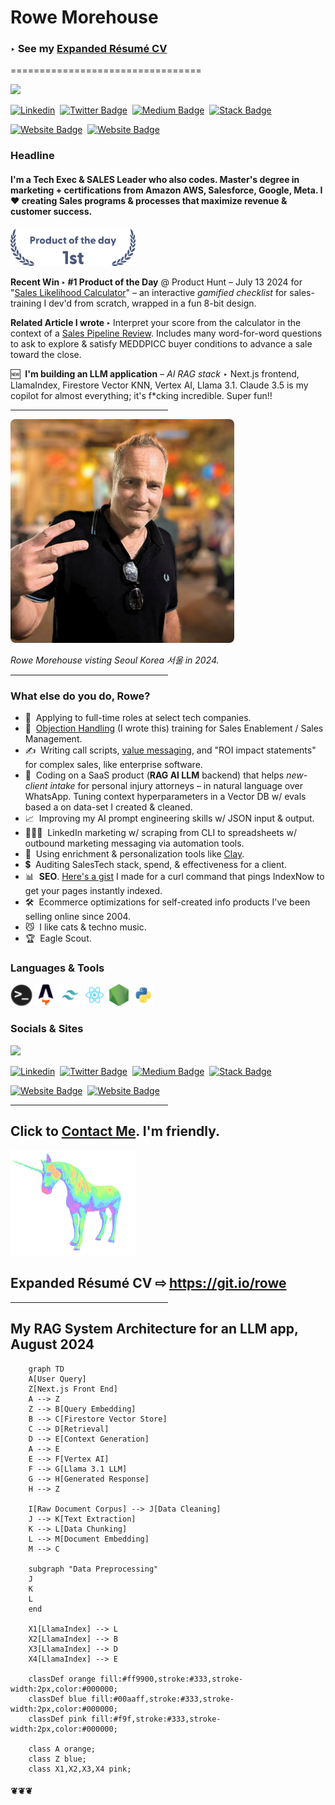 # Rowe Morehouse

### ‣ See my [Expanded Résumé CV](https://rowe-morehouse.github.io/resume/)
=================================

![](https://komarev.com/ghpvc/?username=rowe-morehouse&style=flat-square&color=ff69bb)

[![Linkedin](https://img.shields.io/badge/Rowe%20Morehouse-blue?style=flat-square&logo=Linkedin&logoColor=white)](https://www.linkedin.com/in/rowe-morehouse/)&nbsp;
[![Twitter Badge](https://img.shields.io/badge/-@objections_dog-black?style=flat-square&logo=X&logoColor=white)](https://x.com/objections_dog)&nbsp;
[![Medium Badge](https://img.shields.io/badge/-Rowe%20on%20Medium-242424?style=flat-square&logo=medium&logoColor=white)](https://medium.com/@rowemore)&nbsp;
[![Stack Badge](https://img.shields.io/badge/-Stack%20Overflow-%23F28033?style=flat-square&logo=medium&logoColor=white)](https://stackoverflow.com/users/1618304/rowe-morehouse)

[![Website Badge](https://img.shields.io/badge/-objections.dog%20|%20personal%20site-26B57A?style=flat-square&logo=google-chrome&logoColor=white)](https://objections.dog)&nbsp;
[![Website Badge](https://img.shields.io/badge/-Rowe%20Morehouse%20Résumé%20CV-3b5998?style=flat-square&logo=google-chrome&logoColor=white)](https://rowe-morehouse.github.io/resume/)

### Headline

#### I'm a Tech Exec & SALES Leader who also codes. Master's degree in marketing + certifications from Amazon AWS, Salesforce, Google, Meta. I ❤ creating Sales programs & processes that maximize revenue & customer success.

<img width="200" src="https://github.com/rowe-morehouse/rowe-morehouse/raw/master/ph-product-of-the-day-630w.png" alt="#1 Product of the Day"><br />

**Recent Win ‣ #1 Product of the Day** @ Product Hunt – July 13 2024 for "<a href="https://objections.dog/sales-likelihood-calculator" target="_blank">Sales Likelihood Calculator</a>" – an interactive _gamified checklist_ for sales-training I dev'd from scratch, wrapped in a fun 8-bit design.

**Related Article I wrote ‣** Interpret your score from the calculator in the context of a <a href="https://objections.dog/sales-pipeline-review" class="" target="_blank">Sales Pipeline Review</a>. Includes many word-for-word questions to ask to explore & satisfy MEDDPICC buyer conditions to advance a sale toward the close.

🆕&nbsp; **I'm building an LLM application** – _AI RAG stack_ ‣ Next.js frontend, LlamaIndex, Firestore Vector KNN, Vertex AI, Llama 3.1. Claude 3.5 is my copilot for almost everything; it's f*cking incredible. Super fun!! 

<hr width="50%">

<img src="https://github.com/rowe-morehouse/rowe-morehouse/raw/master/rowe-morehouse.jpg" width="358px" style="border-radius: 8px;">

<i>Rowe Morehouse visting Seoul Korea 서울 in 2024.</i>

<hr width="50%">

### What else do you do, Rowe?

- 🤝&nbsp; Applying to full-time roles at select tech companies.
- 💬&nbsp; <a href="https://objections.dog/sales-tips/handling-of-objections-in-sales" target="_blank">Objection Handling</a> (I wrote this) training for Sales Enablement / Sales Management.
- ✍&nbsp; Writing call scripts, <a href="https://objections.dog/sales-tips/cold-call-script-examples" class="" target="_blank">value messaging</a>, and "ROI impact statements" for complex sales, like enterprise software.
- 🌱&nbsp; Coding on a SaaS product (**RAG AI LLM** backend) that helps _new-client intake_ for personal injury attorneys – in natural language over WhatsApp. Tuning context hyperparameters in a Vector DB w/ evals based a on data-set I created & cleaned.
- 📈&nbsp; Improving my AI prompt engineering skills w/ JSON input & output.
- 🧑‍🤝‍🧑&nbsp; LinkedIn marketing w/ scraping from CLI to spreadsheets w/ outbound marketing messaging via automation tools.
- 📧&nbsp; Using enrichment & personalization tools like <a href="https://www.clay.com/" class="" target="_blank">Clay</a>.
- 💲&nbsp; Auditing SalesTech stack, spend, & effectiveness for a client.
- 📊&nbsp; **SEO**. <a href="https://gist.github.com/rowe-morehouse/b73cd74f5ed0e60633eb233244bd69e6" target="_blank">Here's a gist</a> I made for a curl command that pings IndexNow to get your pages instantly indexed.
- 🛠&nbsp; Ecommerce optimizations for self-created info products I've been selling online since 2004.
- 😼&nbsp; I like cats & techno music.
- 🏆&nbsp; Eagle Scout.

### Languages & Tools

<code><img height="35" src="https://raw.githubusercontent.com/github/explore/80688e429a7d4ef2fca1e82350fe8e3517d3494d/topics/terminal/terminal.png" alt="javascript"></code>
<code><img height="35" src="https://raw.githubusercontent.com/github/explore/5cc0a03a302ec862c4aeac2a22a513ae31c35432/topics/astro/astro.png" alt="astro"></code>
<code><img height="35" src="https://raw.githubusercontent.com/github/explore/261c2cda92d09ccad6f8b2dc91af32a2a5856989/topics/tailwind/tailwind.png" alt="twailwind"></code>
<code><img height="35" src="https://raw.githubusercontent.com/github/explore/80688e429a7d4ef2fca1e82350fe8e3517d3494d/topics/react/react.png" alt="react"></code>
<code><img height="35" src="https://raw.githubusercontent.com/github/explore/80688e429a7d4ef2fca1e82350fe8e3517d3494d/topics/nodejs/nodejs.png" alt="nodejs"></code>
<code><img height="35" src="https://raw.githubusercontent.com/github/explore/80688e429a7d4ef2fca1e82350fe8e3517d3494d/topics/python/python.png" alt="python"></code>

### Socials & Sites

<!-- <p align="left"> <a href="https://www.codepen.io/Boston343" target="_blank" rel="noreferrer"> <picture> <source media="(prefers-color-scheme: dark)" srcset="https://raw.githubusercontent.com/danielcranney/readme-generator/main/public/icons/socials/codepen-dark.svg" /> <source media="(prefers-color-scheme: light)" srcset="https://raw.githubusercontent.com/danielcranney/readme-generator/main/public/icons/socials/codepen.svg" /> <img src="https://raw.githubusercontent.com/danielcranney/readme-generator/main/public/icons/socials/codepen.svg" width="32" height="32" /> </picture> </a> <a href="https://www.github.com/Boston343" target="_blank" rel="noreferrer"> <picture> <source media="(prefers-color-scheme: dark)" srcset="https://raw.githubusercontent.com/danielcranney/readme-generator/main/public/icons/socials/github-dark.svg" /> <source media="(prefers-color-scheme: light)" srcset="https://raw.githubusercontent.com/danielcranney/readme-generator/main/public/icons/socials/github.svg" /> <img src="https://raw.githubusercontent.com/danielcranney/readme-generator/main/public/icons/socials/github.svg" width="32" height="32" /> </picture> </a> <a href="https://www.x.com/BowTiedWebReapr" target="_blank" rel="noreferrer"> <picture> <source media="(prefers-color-scheme: dark)" srcset="https://raw.githubusercontent.com/danielcranney/readme-generator/main/public/icons/socials/twitter-dark.svg" /> <source media="(prefers-color-scheme: light)" srcset="https://raw.githubusercontent.com/danielcranney/readme-generator/main/public/icons/socials/twitter.svg" /> <img src="https://raw.githubusercontent.com/danielcranney/readme-generator/main/public/icons/socials/twitter.svg" width="32" height="32" /> </picture> </a></p> -->

![](https://komarev.com/ghpvc/?username=rowe-morehouse&style=flat-square&color=ff69bb)

[![Linkedin](https://img.shields.io/badge/Rowe%20Morehouse-blue?style=flat-square&logo=Linkedin&logoColor=white)](https://www.linkedin.com/in/rowe-morehouse/)&nbsp;
[![Twitter Badge](https://img.shields.io/badge/-@objections_dog-black?style=flat-square&logo=X&logoColor=white)](https://x.com/objections_dog)&nbsp;
[![Medium Badge](https://img.shields.io/badge/-Rowe%20on%20Medium-242424?style=flat-square&logo=medium&logoColor=white)](https://medium.com/@rowemore)&nbsp;
[![Stack Badge](https://img.shields.io/badge/-Stack%20Overflow-%23F28033?style=flat-square&logo=medium&logoColor=white)](https://stackoverflow.com/users/1618304/rowe-morehouse)

[![Website Badge](https://img.shields.io/badge/-objections.dog%20|%20personal%20site-26B57A?style=flat-square&logo=google-chrome&logoColor=white)](https://objections.dog)&nbsp;
[![Website Badge](https://img.shields.io/badge/-Rowe%20Morehouse%20Résumé%20CV-3b5998?style=flat-square&logo=google-chrome&logoColor=white)](https://rowe-morehouse.github.io/resume/)

<hr width="50%">

## Click to <a href="https://objections.dog/contact" class="" target="_blank">Contact Me</a>. I'm friendly.

<div align="left">
  <img src="https://github.com/rowe-morehouse/rowe-morehouse/raw/master/main.gif" width="200px"><br />
 <h2>Expanded Résumé CV ⇨ <a href="https://git.io/rowe" class="">https://git.io/rowe</a></h2>
</div>

<hr width="50%">


## My RAG System Architecture for an LLM app, August 2024

```mermaid
    graph TD
    A[User Query]
    Z[Next.js Front End]
    A --> Z
    Z --> B[Query Embedding]
    B --> C[Firestore Vector Store]
    C --> D[Retrieval]
    D --> E[Context Generation]
    A --> E
    E --> F[Vertex AI]
    F --> G[Llama 3.1 LLM]
    G --> H[Generated Response]
    H --> Z
    
    I[Raw Document Corpus] --> J[Data Cleaning]
    J --> K[Text Extraction]
    K --> L[Data Chunking]
    L --> M[Document Embedding]
    M --> C
    
    subgraph "Data Preprocessing"
    J
    K
    L
    end
    
    X1[LlamaIndex] --> L
    X2[LlamaIndex] --> B
    X3[LlamaIndex] --> D
    X4[LlamaIndex] --> E
    
    classDef orange fill:#ff9900,stroke:#333,stroke-width:2px,color:#000000;
    classDef blue fill:#00aaff,stroke:#333,stroke-width:2px,color:#000000;
    classDef pink fill:#f9f,stroke:#333,stroke-width:2px,color:#000000;
    
    class A orange;
    class Z blue;
    class X1,X2,X3,X4 pink;
```

#### ❦❦❦

<!--
Here are some ideas to get you started:

- 🔭 I’m currently working on ...
- 🌱 I’m currently learning ...
- 👯 I’m looking to collaborate on ...
- 🤔 I’m looking for help with ...
- 💬 Ask me about ...
- 📫 How to reach me: ...
- 😄 Pronouns: ...
- ⚡ Fun fact: ...
-->